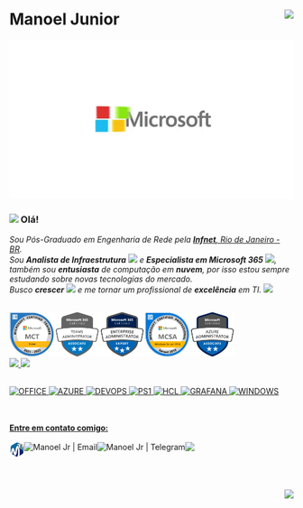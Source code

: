 # Manoel Junior <img align= "right" src="https://badges.pufler.dev/visits/msantanajunior/msantanajunior">

<div align="center"><img src="https://github.com/mgsj2006/blob/blob/main/output/gifs/Microsoft.gif"></div>

### <img src="https://github.com/TheDudeThatCode/TheDudeThatCode/blob/master/Assets/Hi.gif" width="29px"> Olá!&nbsp;
<p>
  <em>
    Sou Pós-Graduado em Engenharia de Rede pela <a href="https://www.infnet.edu.br/infnet/"> <b>Infnet</b>, Rio de Janeiro - BR</a>. <br>
    Sou <b>Analista de Infraestrutura</b> <img src="https://github.com/TheDudeThatCode/TheDudeThatCode/blob/master/Assets/Developer.gif" width="30px"> e <b>Especialista em Microsoft 365</b>&nbsp;<img src="https://github.com/TheDudeThatCode/TheDudeThatCode/blob/master/Assets/Designer.gif" width="36px">, também sou <b>entusiasta</b>
    de computação em <b>nuvem</b>, por isso estou sempre estudando sobre novas tecnologias do mercado. <br>
     Busco <b>crescer</b> <img src="https://github.com/TheDudeThatCode/TheDudeThatCode/blob/master/Assets/Rocket.gif" width="18px"> e me tornar um profissional de 
    <b>excelência</b> em TI. <img src="https://github.com/TheDudeThatCode/TheDudeThatCode/blob/master/Assets/Medal.gif" width="20px">
  </em>  
</p>
<p>
<br>
  <a href="Microsoft Certified Trainer">
    <img align="left" alt="Manoel Jr | MCT" width="80px" src="https://github.com/mgsj2006/blob/blob/main/output/images/MCT-Microsoft_Certified_Trainer-600x600.png" />
  </a>
  <a href="Teams Administrator Associate">
    <img align="left" alt="Manoel Jr | Teams" width="80px" src="https://github.com/mgsj2006/blob/blob/main/output/images/CERT-Associate-Microsoft365-Teams-Administrator%20(1).png" />
  </a>
  <a href="Enterprise Administrator Expert">
    <img align="left" alt="Manoel Jr | Enterprise" width="80px" src="https://github.com/mgsj2006/blob/blob/main/output/images/microsoft365-enterprise-adminstrator-expert-600x600%20(1).png" />
   </a>
  <a href="MCSA Windows Server 2016">
    <img align="left" alt="Manoel Jr | MCSA" width="80px" src="https://github.com/mgsj2006/blob/blob/main/output/images/MCSA-Windows-Server-2016-2019%20(1).png" />
  </a>
  <a href="Azure Administrator">
    <img align="left" alt="Manoel Jr | Az-104" width="80px" src="https://github.com/mgsj2006/blob/blob/main/output/images/azure-administrator.png" />
  </a>
</p>
<br><br>
<br>
<br>

<div>
<a href="https://github.com/mgsj2006">
<img width = "380em" src= "https://github-readme-stats.vercel.app/api?username=msantanajunior&show_icons=true&hide_border=true&theme=prussian&include_all_commits=true&count_private=true"/>
<img width = "460em"src="https://github-readme-stats.vercel.app/api/top-langs/?username=msantanajunior&hide_border=true&layout=compact&langs_count=7&theme=prussian"/>
</div>
  <br>
  
  
<div style="display: flex"><br>

  ![OFFICE](https://img.shields.io/badge/M365-orangered.svg?style=for-the-badge&logo=MicrosoftOffice&logoColor=white) 
  ![AZURE](https://img.shields.io/badge/Azure-darkblue.svg?style=for-the-badge&logo=MicrosoftAzure&logoColor=white) 
  ![DEVOPS](https://img.shields.io/badge/AzureDevOps-darkblue.svg?style=for-the-badge&logo=AzureDevOps&logoColor=white)
  ![PS1](https://img.shields.io/badge/PShell-blue.svg?style=for-the-badge&logo=PowerShell&logoColor=white) 
  ![HCL](https://img.shields.io/badge/Terraform-purple.svg?style=for-the-badge&logo=Terraform&logoColor=white) 
  ![GRAFANA](https://img.shields.io/badge/Grafana-orange.svg?style=for-the-badge&logo=Grafana&logoColor=white) 
  ![WINDOWS](https://img.shields.io/badge/Windows-mediumturquoise.svg?style=for-the-badge&logo=Windows&logoColor=white)
  
</div>
<br>
<br>
<b> Entre em contato comigo: </b>
<br><br>
<a href="https://www.linkedin.com/in/mgsj2006" target="_blank"><img src="https://img.shields.io/badge/-LinkedIn-%230077B5?style=for-the-badge&logo=linkedin&logoColor=white" target="_blank"></a> 
  <a href="https://manoti.com.br">
    <img align="left" alt="Manoel Jr | Site" width="26px" src="https://github.com/mgsj2006/blob/blob/main/output/images/MyLogo-02.png" />
   </a>
  <a href="mailto:msantanajunior@gmail.com">
    <img align="left" alt="Manoel Jr | Email" src="https://img.shields.io/badge/email-blue.svg?style=for-the-badge&logo=MicrosoftOutlook&logoColor=white" />
  </a>
  <a href="https://t.me/mgsj2006">
    <img align="left" alt="Manoel Jr | Telegram" src="https://img.shields.io/badge/telegram-dodgerblue.svg?style=for-the-badge&logo=Telegram&logoColor=white" />
  </a>
<br><br><br><br>
</p>
<div align="right"><img src="https://media.giphy.com/media/13V60VgE2ED7oc/giphy.gif" width="80px"></div>
